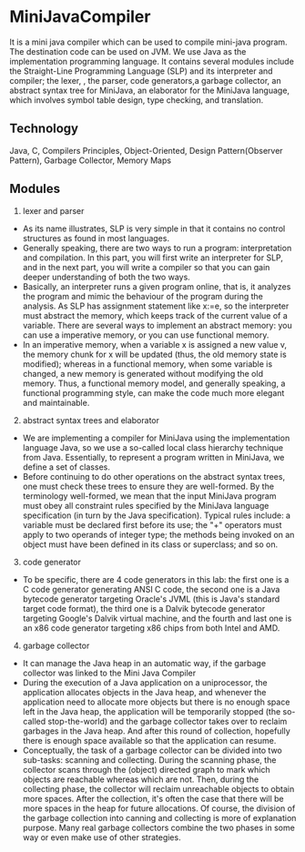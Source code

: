 # MiniJavaCompiler
It is a mini java compiler which can be used to compile mini-java program. The destination code can be used on JVM.
We use Java as the implementation programming language.
It contains several modules include the Straight-Line Programming Language (SLP) and its interpreter and compiler; the lexer, , the parser, code generators,a garbage collector, an abstract syntax tree for MiniJava, an elaborator for the MiniJava language, which involves symbol table design, type checking, and translation.

## Technology
Java, C, Compilers Principles, Object-Oriented, Design Pattern(Observer Pattern), Garbage Collector, Memory Maps

## Modules
1. lexer and parser
+ As its name illustrates, SLP is very simple in that it contains no control structures as found in most languages.
+ Generally speaking, there are two ways to run a program: interpretation and compilation. In this part, you will first write an interpreter for SLP, and in the next part, you will write a compiler so that you can gain deeper understanding of both the two ways.
+ Basically, an interpreter runs a given program online, that is, it analyzes the program and mimic the behaviour of the program during the analysis. As SLP has assignment statement like x:=e, so the interpreter must abstract the memory, which keeps track of the current value of a variable. There are several ways to implement an abstract memory: you can use a imperative memory, or you can use functional memory.
+ In an imperative memory, when a variable x is assigned a new value v, the memory chunk for x will be updated (thus, the old memory state is modified); whereas in a functional memory, when some variable is changed, a new memory is generated without modifying the old memory. Thus, a functional memory model, and generally speaking, a functional programming style, can make the code much more elegant and maintainable.

2. abstract syntax trees and elaborator
+ We are implementing a compiler for MiniJava using the implementation language Java, so we use a so-called local class hierarchy technique from Java. Essentially, to represent a program written in MiniJava, we define a set of classes. 
+ Before continuing to do other operations on the abstract syntax trees, one must check these trees to ensure they are well-formed. By the terminology well-formed, we mean that the input MiniJava program must obey all constraint rules specified by the MiniJava language specification (in turn by the Java specification). Typical rules include: a variable must be declared first before its use; the "+" operators must apply to two operands of integer type; the methods being invoked on an object must have been defined in its class or superclass; and so on. 

3. code generator
+ To be specific, there are 4 code generators in this lab: the first one is a C code generator generating ANSI C code, the second one is a Java bytecode generator targeting Oracle's JVML (this is Java's standard target code format), the third one is a Dalvik bytecode generator targeting Google's Dalvik virtual machine, and the fourth and last one is an x86 code generator targeting x86 chips from both Intel and AMD.

4. garbage collector
+ It can manage the Java heap in an automatic way, if the garbage collector was linked to the Mini Java Compiler
+ During the execution of a Java application on a uniprocessor, the application allocates objects in the Java heap, and whenever the application need to allocate more objects but there is no enough space left in the Java heap, the application will be temporarily stopped (the so-called stop-the-world) and the garbage collector takes over to reclaim garbages in the Java heap. And after this round of collection, hopefully there is enough space available so that the application can resume.
+ Conceptually, the task of a garbage collector can be divided into two sub-tasks: scanning and collecting. During the scanning phase, the collector scans through the (object) directed graph to mark which objects are reachable whereas which are not. Then, during the collecting phase, the collector will reclaim unreachable objects to obtain more spaces. After the collection, it's often the case that there will be more spaces in the heap for future allocations. Of course, the division of the garbage collection into canning and collecting is more of explanation purpose. Many real garbage collectors combine the two phases in some way or even make use of other strategies.

